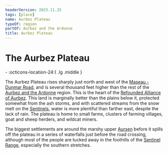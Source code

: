 ```yaml
---
headerVersion: 2023.11.25
tags: [place]
name: Aurbez Plateau
typeOf: region
partOf: Aurbez and the Ardonne
title: Aurbez Plateau
---
```

# The Aurbez Plateau
<div class="grid cards ext-narrow-margin ext-one-column" markdown>
-    :octicons-location-24:{ .lg .middle }   
</div>


The Aurbez Plateau rises sharply just north and west of the [Maseau - Dunmar Road](<../greater-sembara/roads/maseau-dunmar-road.md>), and is several thousand feet higher than the rest of the [Aurbez and the Ardonne](<./aurbez-and-the-ardonne.md>) region. This is the heart of the [Refounded Alliance of Aurbez](<../greater-sembara/refounded-alliance-of-aurbez/refounded-alliance-of-aurbez.md>). This land is marginally better than the plains below it, protected somewhat from the ash storms, and with scattered streams from the snow melt on the [Sentinels](<../sentinel-range/sentinel-range.md>), water is more plentiful than farther east, despite the lack of rain. The plateau is home to small farms, clusters of farming villages, goat and sheep herders, and wildcat miners. 

The biggest settlements are around the marshy upper [Aursen](<rivers/aursen.md>) before it spills off the plateau in a series of waterfalls just before the road crossing, although most of the people are tucked away in the foothills of the [Sentinel Range](<../sentinel-range/sentinel-range.md>), especially the southern stretches.